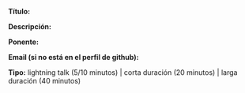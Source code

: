 **Título:**

**Descripción:**

**Ponente:**

**Email (si no está en el perfil de github):**

**Tipo:** lightning talk (5/10 minutos) | corta duración (20 minutos) | larga duración (40 minutos)

